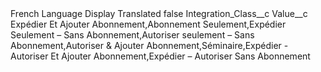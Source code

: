 <?xml version="1.0" encoding="UTF-8"?>
<CustomMetadata xmlns="http://soap.sforce.com/2006/04/metadata" xmlns:xsi="http://www.w3.org/2001/XMLSchema-instance" xmlns:xsd="http://www.w3.org/2001/XMLSchema">
    <label>French Language Display Translated</label>
    <protected>false</protected>
    <values>
        <field>Integration_Class__c</field>
        <value xsi:nil="true"/>
    </values>
    <values>
        <field>Value__c</field>
        <value xsi:type="xsd:string">Expédier Et Ajouter Abonnement,Abonnement Seulement,Expédier Seulement – Sans Abonnement,Autoriser seulement – Sans Abonnement,Autoriser &amp; Ajouter Abonnement,Séminaire,Expédier - Autoriser Et Ajouter Abonnement,Expédier – Autoriser Sans Abonnement</value>
    </values>
</CustomMetadata>
